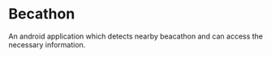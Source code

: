 # Becathon
An android application which detects nearby beacathon and can access the necessary information. 

